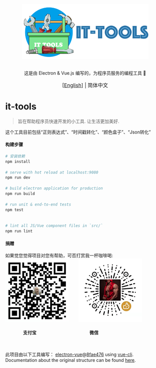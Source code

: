 <div align="center">
<br>
<img width="400" src="/src/renderer/assets/logo.png" alt="electron-vue">
<br>
<br>
</div>

<p align="center" color="#6a737d">
这是由 Electron & Vue.js 编写的，为程序员服务的编程工具 🚀
</p>

<p align="center" style="font-size:16px;">
[<a href="https://github.com/TsaiKoga/it-tools/blob/master/README.md" />English</a>] | 简体中文
</p>


# it-tools

> 旨在帮助程序员快速开发的小工具.
> 让生活更加美好.

这个工具目前包括“正则表达式”、“时间戳转化”、“颜色盒子”、“Json转化”

#### 构建步骤

``` bash
# 安装依赖
npm install

# serve with hot reload at localhost:9080
npm run dev

# build electron application for production
npm run build

# run unit & end-to-end tests
npm test


# lint all JS/Vue component files in `src/`
npm run lint

```


#### 捐赠



如果觉您觉得项目对您有帮助，可否打赏我一杯咖啡喝:
<br>
<img width="200" height="200" src="/src/renderer/assets/alipay.gif" alt="electron-vue">&emsp;&emsp;
<img width="200" height="200" src="/src/renderer/assets/wechatpay.gif" alt="electron-vue">

#### &emsp;&emsp;&emsp;&emsp;支付宝&emsp;&emsp;&emsp;&emsp;&emsp;&emsp;&emsp;&emsp;&emsp;&emsp;&emsp;&emsp;微信
<br>

此项目由以下工具编写：
 [electron-vue](https://github.com/SimulatedGREG/electron-vue)@[8fae476](https://github.com/SimulatedGREG/electron-vue/tree/8fae4763e9d225d3691b627e83b9e09b56f6c935) using [vue-cli](https://github.com/vuejs/vue-cli). Documentation about the original structure can be found [here](https://simulatedgreg.gitbooks.io/electron-vue/content/index.html).

